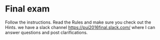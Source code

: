 # Final exam

Follow the instructions. Read the Rules and make sure you check out the Hints.
we have a slack channel https://pui2016final.slack.com/ where I can answer questions and post clarifications.

